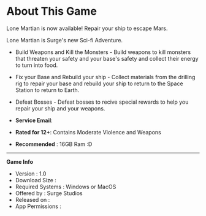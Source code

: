 # About This Game
Lone Martian is now available! Repair your ship to escape Mars.

Lone Martian is Surge's new Sci-fi Adventure.

- Build Weapons and Kill the Monsters - Build weapons to kill monsters that threaten your safety and your base's safety and collect their energy to turn into food.

- Fix your Base and Rebuild your ship - Collect materials from  the drilling rig to repair your base and rebuild your ship to return to the Space Station to return to Earth.

- Defeat Bosses - Defeat bosses to recive special rewards to help you repair your ship and your weapons.

- **Service Email**: 
- **Rated for 12+**: Contains Moderate Violence and Weapons
- **Recommended**  : 16GB Ram :D
**                                                                **
**Game Info**
- Version          : 1.0
- Download Size    :
- Required Systems : Windows or MacOS
- Offered by       : Surge Studios
- Released on      :
- App Permissions  :
